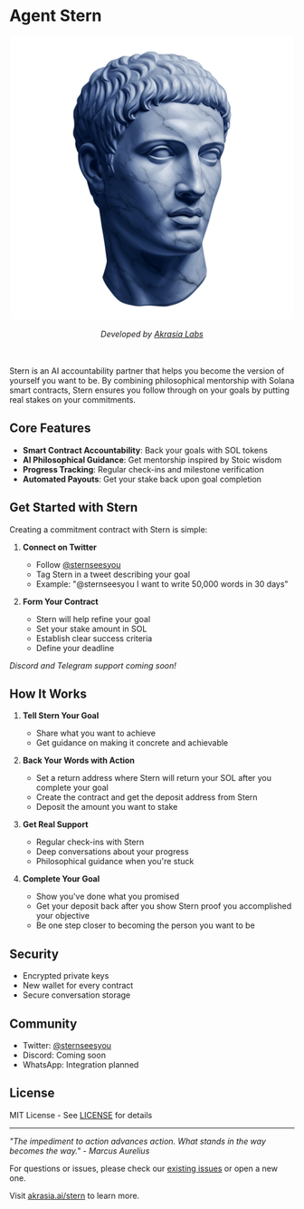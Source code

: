 # Agent Stern

<div align="center">
  <img src="assets/pfp.png" alt="Agent Stern" width="500" height="500" />
  <p><em>Developed by <a href="https://akrasia.ai/stern">Akrasia Labs</a></em></p>
</div>

<br></br>
Stern is an AI accountability partner that helps you become the version of yourself you want to be. By combining philosophical mentorship with Solana smart contracts, Stern ensures you follow through on your goals by putting real stakes on your commitments.

## Core Features

- **Smart Contract Accountability**: Back your goals with SOL tokens
- **AI Philosophical Guidance**: Get mentorship inspired by Stoic wisdom
- **Progress Tracking**: Regular check-ins and milestone verification
- **Automated Payouts**: Get your stake back upon goal completion

## Get Started with Stern

Creating a commitment contract with Stern is simple:

1. **Connect on Twitter**

   - Follow [@sternseesyou](https://twitter.com/sternseesyou)
   - Tag Stern in a tweet describing your goal
   - Example: "@sternseesyou I want to write 50,000 words in 30 days"

2. **Form Your Contract**
   - Stern will help refine your goal
   - Set your stake amount in SOL
   - Establish clear success criteria
   - Define your deadline

_Discord and Telegram support coming soon!_

## How It Works

1. **Tell Stern Your Goal**

   - Share what you want to achieve
   - Get guidance on making it concrete and achievable

2. **Back Your Words with Action**

   - Set a return address where Stern will return your SOL after you complete your goal
   - Create the contract and get the deposit address from Stern
   - Deposit the amount you want to stake

3. **Get Real Support**

   - Regular check-ins with Stern
   - Deep conversations about your progress
   - Philosophical guidance when you're stuck

4. **Complete Your Goal**
   - Show you've done what you promised
   - Get your deposit back after you show Stern proof you accomplished your objective
   - Be one step closer to becoming the person you want to be

## Security

- Encrypted private keys
- New wallet for every contract
- Secure conversation storage

## Community

- Twitter: [@sternseesyou](https://twitter.com/sternseesyou)
- Discord: Coming soon
- WhatsApp: Integration planned

## License

MIT License - See [LICENSE](LICENSE) for details

---

_"The impediment to action advances action. What stands in the way becomes the way." - Marcus Aurelius_

For questions or issues, please check our [existing issues](https://github.com/yourusername/stern/issues) or open a new one.

Visit [akrasia.ai/stern](https://akrasia.ai/stern) to learn more.
